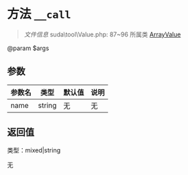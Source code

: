 # 方法 `__call`

> *文件信息* suda\tool\Value.php: 87~96
> 所属类 [ArrayValue](../ArrayValue.md)


@param $args

## 参数


| 参数名 | 类型 | 默认值 | 说明 |
|--------|-----|-------|-------|
| name |  string | 无 | 无 |



## 返回值

类型：mixed|string

无

